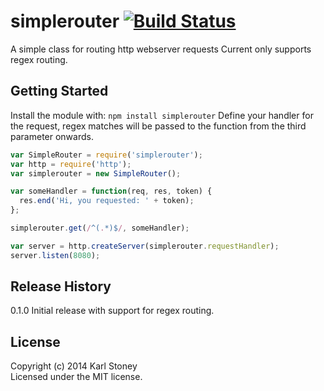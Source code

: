 # simplerouter [![Build Status](https://secure.travis-ci.org/Stono/simplerouter.png?branch=master)](http://travis-ci.org/Stono/simplerouter)

A simple class for routing http webserver requests
Current only supports regex routing.

## Getting Started
Install the module with: `npm install simplerouter`
Define your handler for the request, regex matches will be passed to the function from the third parameter onwards.

```javascript
var SimpleRouter = require('simplerouter');
var http = require('http');
var simplerouter = new SimpleRouter();

var someHandler = function(req, res, token) { 
  res.end('Hi, you requested: ' + token);
};

simplerouter.get(/^(.*)$/, someHandler);

var server = http.createServer(simplerouter.requestHandler);
server.listen(8080);
```

## Release History
0.1.0 Initial release with support for regex routing.

## License
Copyright (c) 2014 Karl Stoney  
Licensed under the MIT license.
